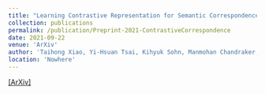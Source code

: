 ```yaml
---
title: "Learning Contrastive Representation for Semantic Correspondence"
collection: publications
permalink: /publication/Preprint-2021-ContrastiveCorrespondence
date: 2021-09-22
venue: 'ArXiv'
author: 'Taihong Xiao, Yi-Hsuan Tsai, Kihyuk Sohn, Manmohan Chandraker, Ming-Hsuan Yang'
location: 'Nowhere'
---
```


[[ArXiv]](https://arxiv.org/abs/2109.10967)



